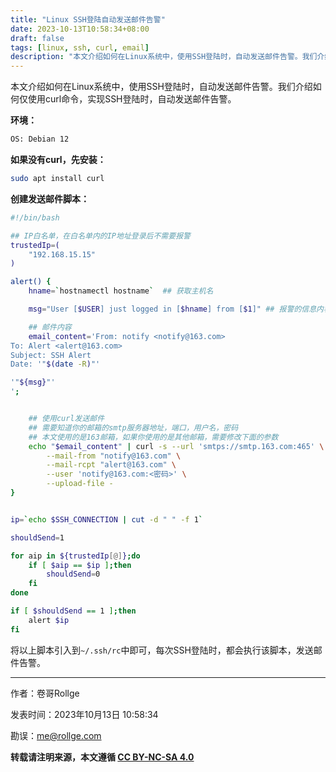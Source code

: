 ```yaml
---
title: "Linux SSH登陆自动发送邮件告警"
date: 2023-10-13T10:58:34+08:00
draft: false
tags: [linux, ssh, curl, email]
description: "本文介绍如何在Linux系统中，使用SSH登陆时，自动发送邮件告警。我们介绍如何仅使用curl命令，实现SSH登陆时，自动发送邮件告警。"
---
```


本文介绍如何在Linux系统中，使用SSH登陆时，自动发送邮件告警。我们介绍如何仅使用curl命令，实现SSH登陆时，自动发送邮件告警。

**环境：**
```sh
OS: Debian 12
```

**如果没有curl，先安装：**
```sh
sudo apt install curl
```

**创建发送邮件脚本：**
```sh
#!/bin/bash

## IP白名单，在白名单内的IP地址登录后不需要报警
trustedIp=(
    "192.168.15.15"
)

alert() {
    hname=`hostnamectl hostname`  ## 获取主机名

    msg="User [$USER] just logged in [$hname] from [$1]" ## 报警的信息内容

    ## 邮件内容
    email_content='From: notify <notify@163.com>
To: Alert <alert@163.com>
Subject: SSH Alert
Date: '"$(date -R)"'

'"${msg}"'
';


    ## 使用curl发送邮件
    ## 需要知道你的邮箱的smtp服务器地址，端口，用户名，密码
    ## 本文使用的是163邮箱，如果你使用的是其他邮箱，需要修改下面的参数
    echo "$email_content" | curl -s --url 'smtps://smtp.163.com:465' \
        --mail-from "notify@163.com" \
        --mail-rcpt "alert@163.com" \
        --user 'notify@163.com:<密码>' \
        --upload-file -
}


ip=`echo $SSH_CONNECTION | cut -d " " -f 1`

shouldSend=1

for aip in ${trustedIp[@]};do
    if [ $aip == $ip ];then
        shouldSend=0
    fi
done

if [ $shouldSend == 1 ];then
    alert $ip
fi
```

将以上脚本引入到`~/.ssh/rc`中即可，每次SSH登陆时，都会执行该脚本，发送邮件告警。



---
作者：卷哥Rollge

发表时间：2023年10月13日 10:58:34

勘误：[me@rollge.com](mailto:me@rollge.com)

**转载请注明来源，本文遵循 [CC BY-NC-SA 4.0](https://creativecommons.org/licenses/by-nc-sa/4.0/deed.zh)**